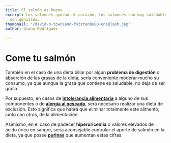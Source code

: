 ```yaml
---
title: El salmón es bueno
excerpt: Los salmones ayudan al corazón, los salmones son muy saludables, los salmones
  son geniales.
thumbnail: "/david-b-townsend-fv3ztanbo80-unsplash.jpg"
author: Diana Rodríguez

---
```

# Come tu salmón

También en el caso de una dieta biliar por algún **problema de digestión** o absorción de las grasas de la dieta, sería conveniente moderar mucho su consumo, ya que aunque la grasa que contiene es saludable, no deja de ser grasa.

Por supuesto, en casos de [**intolerancia alimentaria**](https://www.webconsultas.com/categoria/tags/alergias-e-intolerancias) a alguno de sus componentes o de [**alergia al pescado**](https://www.webconsultas.com/dieta-y-nutricion/alergias-e-intolerancias/alergia-al-pescado-2344), será necesario realizar una dieta de exclusión. Esto significa que habrá que eliminar totalmente este alimento, junto con otros, de la alimentación.

Asimismo, en el caso de padecer **hiperuricemia** o valores elevados de ácido úrico en sangre, sería aconsejable controlar el aporte de salmón en la dieta, ya que posee [**purinas**](https://www.webconsultas.com/dieta-y-nutricion/nutricion-y-enfermedad/las-purinas-y-los-alimentos-4285) que aumentan estas cifras.